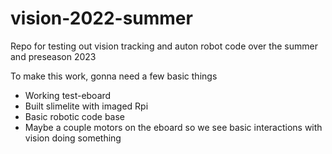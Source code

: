 # vision-2022-summer
Repo for testing out vision tracking and auton robot code over the summer and preseason 2023

To make this work, gonna need a few basic things
* Working test-eboard
* Built slimelite with imaged Rpi
* Basic robotic code base
* Maybe a couple motors on the eboard so we see basic interactions with vision doing something

